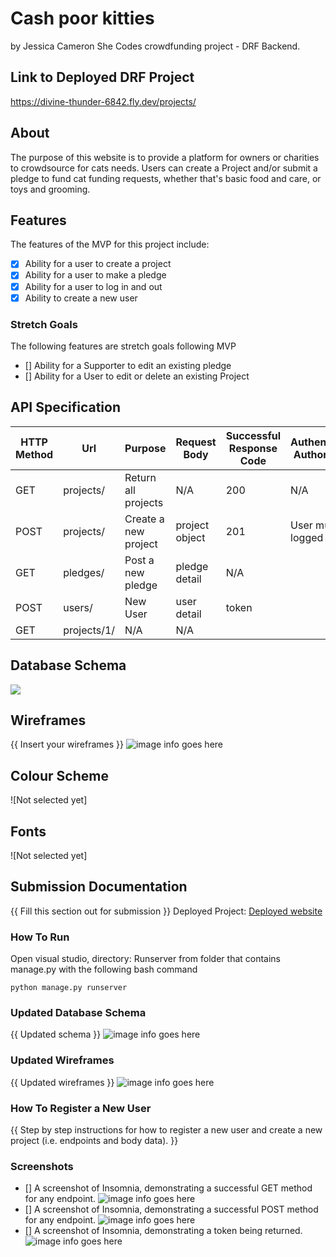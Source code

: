 # Cash poor kitties
by Jessica Cameron
She Codes crowdfunding project - DRF Backend.
## Link to Deployed DRF Project
https://divine-thunder-6842.fly.dev/projects/
## About
The purpose of this website is to provide a platform for owners or charities to crowdsource for cats needs. Users can create a Project and/or submit a pledge to fund cat funding requests, whether that's basic food and care, or toys and grooming.
## Features
The features of the MVP for this project include:
* [X] Ability for a user to create a project
* [X] Ability for a user to make a pledge
* [X] Ability for a user to log in and out
* [X] Ability to create a new user
### Stretch Goals
The following features are stretch goals following MVP
* [] Ability for a Supporter to edit an existing pledge
* [] Ability for a User to edit or delete an existing Project
## API Specification
| HTTP Method | Url | Purpose | Request Body | Successful Response Code | Authentication <br /> Authorization
| --- | ------- | ------ | ---- | -----| ----|
| GET | projects/ | Return all projects | N/A | 200 | N/A |
| POST | projects/ | Create a new project | project object | 201 | User must be logged in. 
| GET | pledges/ | Post a new pledge | pledge detail | N/A
| POST | users/ | New User | user detail | token
| GET | projects/1/ | N/A | N/A

## Database Schema
![](./crowdfunding/images/database.schema.jpg)
## Wireframes
{{ Insert your wireframes }}
![image info goes here](./crowdfunding/images/wireframe.jpg)
## Colour Scheme
![Not selected yet]
## Fonts
![Not selected yet]
## Submission Documentation
{{ Fill this section out for submission }}
Deployed Project: [Deployed website](https://divine-thunder-6842.fly.dev/projects/)
### How To Run
Open visual studio, directory:
Runserver from folder that contains manage.py with the following bash command
```
python manage.py runserver
```

### Updated Database Schema
{{ Updated schema }}
![image info goes here](./docs/image.png)
### Updated Wireframes
{{  Updated wireframes }}
![image info goes here](./docs/image.png)
### How To Register a New User
{{ Step by step instructions for how to register a new user and create a new project (i.e. endpoints and body data). }}
### Screenshots
* [] A screenshot of Insomnia, demonstrating a successful GET method for any endpoint.
![image info goes here](./docs/image.png)
* [] A screenshot of Insomnia, demonstrating a successful POST method for any endpoint.
![image info goes here](./docs/image.png)
* [] A screenshot of Insomnia, demonstrating a token being returned.
![image info goes here](./docs/image.png)